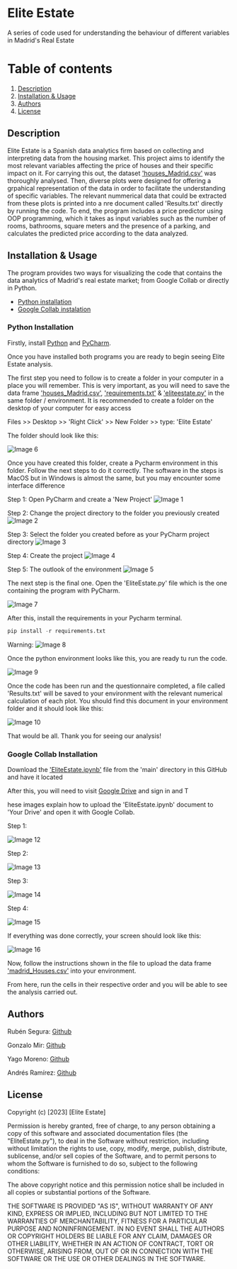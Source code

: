 # Elite Estate

A series of code used for understanding the behaviour of different variables in Madrid's Real Estate

# Table of contents
1. [Description](#Description)
2. [Installation & Usage](#Installation&Usage)
3. [Authors](#Authors)
4. [License](#License)

## Description

Elite Estate is a Spanish data analytics firm based on collecting and interpreting data from the housing market. This project aims to identify the most relevant variables affecting the price of houses and their specific impact on it. For carrying this out, the dataset ['houses_Madrid.csv'](https://www.kaggle.com/datasets/mirbektoktogaraev/madrid-real-estate-market/) was thoroughly analysed. Then, diverse plots were designed for offering a grpahical representation of the data in order to facilitate the understanding of specific variables. The relevant nummerical data that could be extracted from these plots is printed into a nre document called 'Results.txt' directly by running the code. To end, the program includes a price predictor using OOP programming, which it takes as input variables such as the number of rooms, bathrooms, square meters and the presence of a parking, and calculates the predicted price according to the data analyzed.

## Installation & Usage

The program provides two ways for visualizing the code that contains the data analytics of Madrid's real estate market; from Google Collab or directly in Python.

- [Python installation](#PythonInstallation)
- [Google Collab instalation](#GoogleCollabInstallation)


### Python Installation
Firstly, install [Python](https://www.python.org/downloads/) and [PyCharm](https://www.jetbrains.com/pycharm/download/).

Once you have installed both programs you are ready to begin seeing Elite Estate analysis.

The first step you need to follow is to create a folder in your computer in a place you will remember. This is very important, as you will need to save the data frame ['houses_Madrid.csv'](houses_Madrid.csv), ['requirements.txt'](requirements.txt) & ['eliteestate.py'](eliteestate.py) in the same folder / environment. It is recommended to create a folder on the desktop of your computer for easy access

Files >> Desktop >> 'Right Click' >> New Folder >> type: 'Elite Estate'

The folder should look like this: 

![Image 6](instruction_images/folderlook.png)

Once you have created this folder, create a Pycharm environment in this folder. Follow the next steps to do it correctly. The software in the steps is MacOS but in Windows is almost the same, but you may encounter some interface difference

Step 1: Open PyCharm and create a 'New Project'
![Image 1](instruction_images/Step1.png)

Step 2: Change the project directory to the folder you previously created
![Image 2](instruction_images/Step2.png)

Step 3: Select the folder you created before as your PyCharm project directory
![Image 3](instruction_images/Step3.png)

Step 4: Create the project
![Image 4](instruction_images/Step4.png)

Step 5: The outlook of the environment
![Image 5](instruction_images/Step6.png)

The next step is the final one. Open the 'EliteEstate.py' file which is the one containing the program with PyCharm.

![Image 7](instruction_images/OPENPYTHONFILE.png)

After this, install the requirements in your Pycharm terminal.

```python
pip install -r requirements.txt
```
Warning: 
![Image 8](instruction_images/Requirementsstep.png)

Once the python environment looks like this, you are ready tu run the code.

![Image 9](instruction_images/FinalPythonStep.png)

Once the code has been run and the questionnaire completed, a file called 'Results.txt' will be saved to your environment with the relevant numerical calculation of each plot. You should find this document in your environment folder and it should look like this:

![Image 10](instruction_images/Resultsstep.png)

That would be all. Thank you for seeing our analysis!

### Google Collab Installation

Download the ['EliteEstate.ipynb'](EliteEstate.ipynb) file from the 'main' directory in this GitHub and have it located

After this, you will need to visit [Google Drive](https://www.google.com/drive/) and sign in and T

hese images explain how to upload the 'EliteEstate.ipynb' document to 'Your Drive' and open it with Google Collab.

Step 1: 

![Image 12](instruction_images/ds1.png)

Step 2: 

![Image 13](instruction_images/ds2.png)

Step 3: 

![Image 14](instruction_images/ds3.png)

Step 4: 

![Image 15](instruction_images/ds4.png)

If everything was done correctly, your screen should look like this:

![Image 16](instruction_images/ds5.png)

Now, follow the instructions shown in the file to upload the data frame ['madrid_Houses.csv'](madrid_Houses.csv) into your environment.

From here, run the cells in their respective order and you will be able to see the analysis carried out.


## Authors
Rubén Segura: [Github](https://github.com/rubensegu)

Gonzalo Mir: [Github](https://github.com/gonzalomirr)

Yago Moreno: [Github](https://github.com/ymoreno2022)

Andrés Ramírez: [Github](https://github.com/andresramirezzz)

## License

Copyright (c) [2023] [Elite Estate]

Permission is hereby granted, free of charge, to any person obtaining a copy
of this software and associated documentation files (the "EliteEstate.py"), to deal
in the Software without restriction, including without limitation the rights
to use, copy, modify, merge, publish, distribute, sublicense, and/or sell
copies of the Software, and to permit persons to whom the Software is
furnished to do so, subject to the following conditions:

The above copyright notice and this permission notice shall be included in all
copies or substantial portions of the Software.

THE SOFTWARE IS PROVIDED "AS IS", WITHOUT WARRANTY OF ANY KIND, EXPRESS OR
IMPLIED, INCLUDING BUT NOT LIMITED TO THE WARRANTIES OF MERCHANTABILITY,
FITNESS FOR A PARTICULAR PURPOSE AND NONINFRINGEMENT. IN NO EVENT SHALL THE
AUTHORS OR COPYRIGHT HOLDERS BE LIABLE FOR ANY CLAIM, DAMAGES OR OTHER
LIABILITY, WHETHER IN AN ACTION OF CONTRACT, TORT OR OTHERWISE, ARISING FROM,
OUT OF OR IN CONNECTION WITH THE SOFTWARE OR THE USE OR OTHER DEALINGS IN THE
SOFTWARE.
